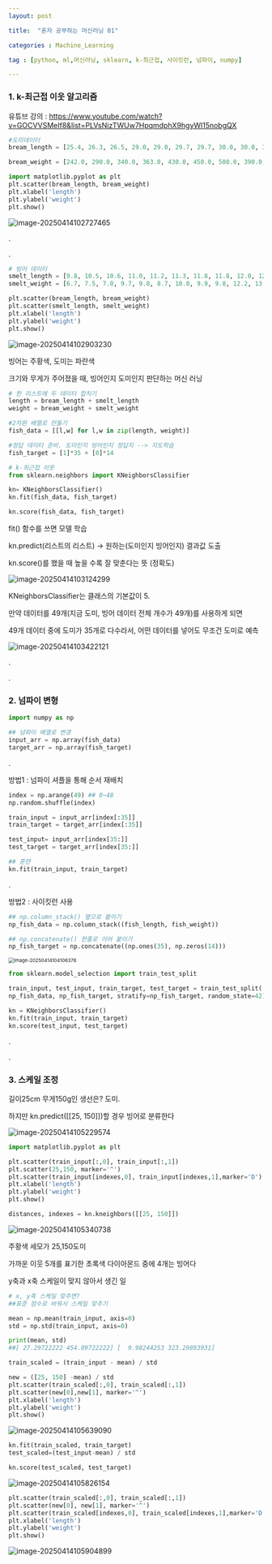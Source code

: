 ```yaml
---
layout: post

title:  "혼자 공부하는 머신러닝 01"

categories : Machine_Learning

tag : [python, ml,머신러닝, sklearn, k-최근접, 사이킷런, 넘파이, numpy]

---
```




### 1. k-최근접 이웃 알고리즘

유튜브 강의 : https://www.youtube.com/watch?v=GOCVVSMeIf8&list=PLVsNizTWUw7HpqmdphX9hgyWl15nobgQX

```python
#도미데이터
bream_length = [25.4, 26.3, 26.5, 29.0, 29.0, 29.7, 29.7, 30.0, 30.0, 30.7, 31.0, 31.0, 31.5, 32.0, 32.0, 32.0, 33.0, 33.0, 33.5, 33.5, 34.0, 34.0, 34.5, 35.0, 35.0, 35.0, 35.0, 36.0, 36.0, 37.0, 38.5, 38.5, 39.5, 41.0, 41.0]

bream_weight = [242.0, 290.0, 340.0, 363.0, 430.0, 450.0, 500.0, 390.0, 450.0, 500.0, 475.0, 500.0, 500.0, 340.0, 600.0, 600.0, 700.0, 700.0, 610.0, 650.0, 575.0, 685.0, 620.0, 680.0, 700.0, 725.0, 720.0, 714.0, 850.0, 1000.0, 920.0, 955.0, 925.0, 975.0, 950.0]

import matplotlib.pyplot as plt
plt.scatter(bream_length, bream_weight)
plt.xlabel('length')
plt.ylabel('weight')
plt.show()
```

![image-20250414102727465](../../../../images/2025-04-14-ml_01/image-20250414102727465.png)

.

.

```python
# 빙어 데이터
smelt_length = [9.8, 10.5, 10.6, 11.0, 11.2, 11.3, 11.8, 11.8, 12.0, 12.2, 12.4, 13.0, 14.3, 15.0]
smelt_weight = [6.7, 7.5, 7.0, 9.7, 9.8, 8.7, 10.0, 9.9, 9.8, 12.2, 13.4, 12.2, 19.7, 19.9]

plt.scatter(bream_length, bream_weight)
plt.scatter(smelt_length, smelt_weight)
plt.xlabel('length')
plt.ylabel('weight')
plt.show()
```

![image-20250414102903230](../../../../images/2025-04-14-ml_01/image-20250414102903230.png)

빙어는 주황색, 도미는 파란색

크기와 무게가 주어졌을 때, 빙어인지 도미인지 판단하는 머신 러닝

```python
# 한 리스트에 두 데이터 합치기
length = bream_length + smelt_length
weight = bream_weight + smelt_weight

#2차원 배열로 만들기
fish_data = [[l,w] for l,w in zip(length, weight)]

#정답 데이터 준비. 도미인지 빙어인지 정답지 --> 지도학습
fish_target = [1]*35 + [0]*14

# k-최근접 이웃
from sklearn.neighbors import KNeighborsClassifier

kn= KNeighborsClassifier()
kn.fit(fish_data, fish_target)

kn.score(fish_data, fish_target)
```

fit() 함수를 쓰면 모델 학습

kn.predict(리스트의 리스트) -> 원하는(도미인지 빙어인지) 결과값 도출

kn.score()를 했을 때 높을 수록 잘 맞춘다는 뜻 (정확도)

![image-20250414103124299](../../../../images/2025-04-14-ml_01/image-20250414103124299.png)

KNeighborsClassifier는 클래스의 기본값이 5.

만약 데이터를 49개(지금 도미, 빙어 데이터 전체 개수가 49개)를 사용하게 되면 

49개 데이터 중에 도미가 35개로 다수라서, 어떤 데이터를 넣어도 무조건 도미로 예측

![image-20250414103422121](../../../../images/2025-04-14-ml_01/image-20250414103422121.png)

.

.

### 2. 넘파이 변형

```python
import numpy as np

## 넘파이 배열로 변경
input_arr = np.array(fish_data)
target_arr = np.array(fish_target)
```

.

방법1 : 넘파이 셔플을 통해 순서 재배치

```python
index = np.arange(49) ## 0~48
np.random.shuffle(index)

train_input = input_arr[index[:35]]
train_target = target_arr[index[:35]]

test_input= input_arr[index[35:]]
test_target = target_arr[index[35:]]

## 훈련
kn.fit(train_input, train_target)
```

.

방법2 : 사이킷런 사용

```python
## np.column_stack() 옆으로 붙이기
np_fish_data = np.column_stack((fish_length, fish_weight))

## np.concatenate() 한줄로 이어 붙이기
np_fish_target = np.concatenate((np.ones(35), np.zeros(14)))
```

<img src="../../../../images/2025-04-14-ml_01/image-20250414104106378.png" alt="image-20250414104106378" style="zoom: 67%;" />

```python
from sklearn.model_selection import train_test_split

train_input, test_input, train_target, test_target = train_test_split(
np_fish_data, np_fish_target, stratify=np_fish_target, random_state=42)

kn = KNeighborsClassifier()
kn.fit(train_input, train_target)
kn.score(test_input, test_target)
```

.

.


### 3. 스케일 조정

길이25cm 무게150g인 생선은? 도미.

하지만 kn.predict([[25, 150]])할 경우 빙어로 분류한다

![image-20250414105229574](../../../../images/2025-04-14-ml_01/image-20250414105229574.png)

```python
import matplotlib.pyplot as plt

plt.scatter(train_input[:,0], train_input[:,1])
plt.scatter(25,150, marker='^')
plt.scatter(train_input[indexes,0], train_input[indexes,1],marker='D')
plt.xlabel('length')
plt.ylabel('weight')
plt.show()

distances, indexes = kn.kneighbors([[25, 150]])
```

![image-20250414105340738](../../../../images/2025-04-14-ml_01/image-20250414105340738.png)

주황색 세모가 25,150도미

가까운 이웃 5개를 표기한 초록색 다이아몬드 중에 4개는 빙어다

y축과 x축 스케일이 맞지 않아서 생긴 일

```python
# x, y축 스케일 맞추면?
##표준 점수로 바꿔서 스케일 맞추기

mean = np.mean(train_input, axis=0)
std = np.std(train_input, axis=0)

print(mean, std)
##[ 27.29722222 454.09722222] [  9.98244253 323.29893931]

train_scaled = (train_input - mean) / std

new = ([25, 150] -mean) / std
plt.scatter(train_scaled[:,0], train_scaled[:,1])
plt.scatter(new[0],new[1], marker='^')
plt.xlabel('length')
plt.ylabel('weight')
plt.show()
```

![image-20250414105639090](../../../../images/2025-04-14-ml_01/image-20250414105639090.png)

```python
kn.fit(train_scaled, train_target)
test_scaled=(test_input-mean) / std

kn.score(test_scaled, test_target)
```

![image-20250414105826154](../../../../images/2025-04-14-ml_01/image-20250414105826154.png)

```python
plt.scatter(train_scaled[:,0], train_scaled[:,1])
plt.scatter(new[0], new[1], marker='^')
plt.scatter(train_scaled[indexes,0], train_scaled[indexes,1],marker='D' )
plt.xlabel('length')
plt.ylabel('weight')
plt.show()
```

![image-20250414105904899](../../../../images/2025-04-14-ml_01/image-20250414105904899.png)